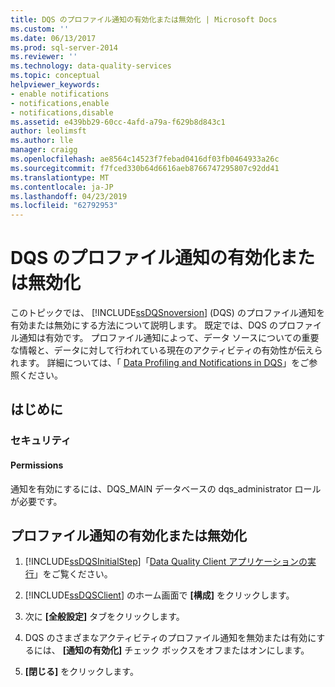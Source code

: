 ```yaml
---
title: DQS のプロファイル通知の有効化または無効化 | Microsoft Docs
ms.custom: ''
ms.date: 06/13/2017
ms.prod: sql-server-2014
ms.reviewer: ''
ms.technology: data-quality-services
ms.topic: conceptual
helpviewer_keywords:
- enable notifications
- notifications,enable
- notifications,disable
ms.assetid: e439bb29-60cc-4afd-a79a-f629b8d843c1
author: leolimsft
ms.author: lle
manager: craigg
ms.openlocfilehash: ae8564c14523f7febad0416df03fb0464933a26c
ms.sourcegitcommit: f7fced330b64d6616aeb8766747295807c92dd41
ms.translationtype: MT
ms.contentlocale: ja-JP
ms.lasthandoff: 04/23/2019
ms.locfileid: "62792953"
---
```

# <a name="enable-or-disable-profiling-notifications-in-dqs"></a>DQS のプロファイル通知の有効化または無効化
  このトピックでは、 [!INCLUDE[ssDQSnoversion](../includes/ssdqsnoversion-md.md)] (DQS) のプロファイル通知を有効または無効にする方法について説明します。 既定では、DQS のプロファイル通知は有効です。 プロファイル通知によって、データ ソースについての重要な情報と、データに対して行われている現在のアクティビティの有効性が伝えられます。 詳細については、「 [Data Profiling and Notifications in DQS](../../2014/data-quality-services/data-profiling-and-notifications-in-dqs.md)」をご参照ください。  
  
##  <a name="BeforeYouBegin"></a> はじめに  
  
###  <a name="Security"></a> セキュリティ  
  
####  <a name="Permissions"></a> Permissions  
 通知を有効にするには、DQS_MAIN データベースの dqs_administrator ロールが必要です。  
  
##  <a name="Enable"></a> プロファイル通知の有効化または無効化  
  
1.  [!INCLUDE[ssDQSInitialStep](../includes/ssdqsinitialstep-md.md)]「[Data Quality Client アプリケーションの実行](../../2014/data-quality-services/run-the-data-quality-client-application.md)」をご覧ください。  
  
2.  [!INCLUDE[ssDQSClient](../includes/ssdqsclient-md.md)] のホーム画面で **[構成]** をクリックします。  
  
3.  次に **[全般設定]** タブをクリックします。  
  
4.  DQS のさまざまなアクティビティのプロファイル通知を無効または有効にするには、 **[通知の有効化]** チェック ボックスをオフまたはオンにします。  
  
5.  **[閉じる]** をクリックします。  
  
  
